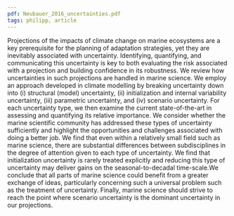 ```yaml
---
pdf: Neubauer_2016_uncertainties.pdf
tags: philipp, article
---
```

Projections of the impacts of climate change on marine ecosystems are a key prerequisite for the planning of adaptation strategies, yet they are inevitably associated with uncertainty. Identifying, quantifying, and communicating this uncertainty is key to both evaluating the risk associated with a projection and building confidence in its robustness. We review how uncertainties in such projections are handled in marine science. We
employ an approach developed in climate modelling by breaking uncertainty down into (i) structural (model) uncertainty, (ii) initialization and internal variability uncertainty, (iii) parametric uncertainty, and (iv) scenario uncertainty. For each uncertainty type, we then examine the current state-of-the-art in assessing and quantifying its relative importance. We consider whether the marine scientific community has addressed these types of uncertainty sufficiently and highlight the opportunities and challenges associated with doing a better job. We find that even within a relatively small field such as marine science, there are substantial differences between subdisciplines in the degree of attention given to each type of uncertainty. We find that initialization uncertainty is rarely treated explicitly and reducing this type of uncertainty may deliver gains on the seasonal-to-decadal time-scale.We conclude that all parts of marine science could benefit from a greater exchange of ideas, particularly concerning such a universal problem such as the treatment of uncertainty. Finally, marine science should strive to reach the point where scenario uncertainty is the dominant uncertainty in our projections.
